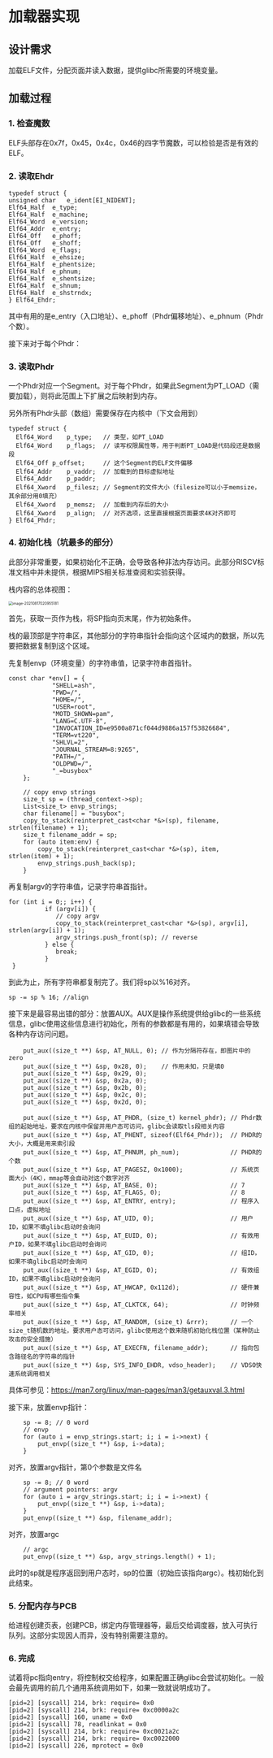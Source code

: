 # 加载器实现

## 设计需求

加载ELF文件，分配页面并读入数据，提供glibc所需要的环境变量。

## 加载过程

### 1. 检查魔数

ELF头部存在0x7f，0x45，0x4c，0x46的四字节魔数，可以检验是否是有效的ELF。

### 2. 读取Ehdr

```
typedef struct {
unsigned char	e_ident[EI_NIDENT];
Elf64_Half	e_type;
Elf64_Half	e_machine;
Elf64_Word	e_version;
Elf64_Addr	e_entry;
Elf64_Off	e_phoff;
Elf64_Off	e_shoff;
Elf64_Word	e_flags;
Elf64_Half	e_ehsize;
Elf64_Half	e_phentsize;
Elf64_Half	e_phnum;
Elf64_Half	e_shentsize;
Elf64_Half	e_shnum;
Elf64_Half	e_shstrndx;
} Elf64_Ehdr;
```

其中有用的是e_entry（入口地址）、e_phoff（Phdr偏移地址）、e_phnum（Phdr个数）。

接下来对于每个Phdr：

### 3. 读取Phdr

一个Phdr对应一个Segment。对于每个Phdr，如果此Segment为PT_LOAD（需要加载），则将此范围上下扩展之后映射到内存。

另外所有Phdr头部（数组）需要保存在内核中（下文会用到）

```
typedef struct {
  Elf64_Word	p_type;   // 类型，如PT_LOAD
  Elf64_Word	p_flags;  // 读写权限属性等，用于判断PT_LOAD是代码段还是数据段
  Elf64_Off	p_offset;     // 这个Segment的ELF文件偏移
  Elf64_Addr	p_vaddr;  // 加载到的目标虚拟地址
  Elf64_Addr	p_paddr;
  Elf64_Xword	p_filesz; // Segment的文件大小（filesize可以小于memsize，其余部分用0填充）
  Elf64_Xword	p_memsz;  // 加载到内存后的大小
  Elf64_Xword	p_align;  // 对齐选项，这里直接根据页面要求4K对齐即可
} Elf64_Phdr;
```

### 4. 初始化栈（坑最多的部分）

此部分非常重要，如果初始化不正确，会导致各种非法内存访问。此部分RISCV标准文档中并未提供，根据MIPS相关标准查阅和实验获得。

栈内容的总体视图：

<img src="assets\stack.png" alt="image-20210817020955181" style="zoom:50%;" />

首先，获取一页作为栈，将SP指向页末尾，作为初始条件。

栈的最顶部是字符串区，其他部分的字符串指针会指向这个区域内的数据，所以先要把数据复制到这个区域。

先复制envp（环境变量）的字符串值，记录字符串首指针。

```
const char *env[] = {
            "SHELL=ash",
            "PWD=/",
            "HOME=/",
            "USER=root",
            "MOTD_SHOWN=pam",
            "LANG=C.UTF-8",
            "INVOCATION_ID=e9500a871cf044d9886a157f53826684",
            "TERM=vt220",
            "SHLVL=2",
            "JOURNAL_STREAM=8:9265",
            "PATH=/",
            "OLDPWD=/",
            "_=busybox"
    };
    
    // copy envp strings
    size_t sp = (thread_context->sp);
    List<size_t> envp_strings;
    char filename[] = "busybox";
    copy_to_stack(reinterpret_cast<char *&>(sp), filename, strlen(filename) + 1);
    size_t filename_addr = sp;
    for (auto item:env) {
        copy_to_stack(reinterpret_cast<char *&>(sp), item, strlen(item) + 1);
        envp_strings.push_back(sp);
    }
```

再复制argv的字符串值，记录字符串首指针。

```
for (int i = 0;; i++) {
          if (argv[i]) {
             // copy argv
             copy_to_stack(reinterpret_cast<char *&>(sp), argv[i], strlen(argv[i]) + 1);
             argv_strings.push_front(sp); // reverse
          } else {
             break;
          }
 }
```

到此为止，所有字符串都复制完了。我们将sp以%16对齐。

```
sp -= sp % 16; //align
```

接下来是最容易出错的部分：放置AUX。AUX是操作系统提供给glibc的一些系统信息，glibc使用这些信息进行初始化，所有的参数都是有用的，如果填错会导致各种内存访问问题。

```
	put_aux((size_t **) &sp, AT_NULL, 0); // 作为分隔符存在，即图片中的zero
    put_aux((size_t **) &sp, 0x28, 0);    // 作用未知，只是填0
    put_aux((size_t **) &sp, 0x29, 0);
    put_aux((size_t **) &sp, 0x2a, 0);
    put_aux((size_t **) &sp, 0x2b, 0);
    put_aux((size_t **) &sp, 0x2c, 0);
    put_aux((size_t **) &sp, 0x2d, 0);

    put_aux((size_t **) &sp, AT_PHDR, (size_t) kernel_phdr); // Phdr数组的起始地址，要求在内核中保留并用户态可访问，glibc会读取tls段相关内容
    put_aux((size_t **) &sp, AT_PHENT, sizeof(Elf64_Phdr));  // PHDR的大小，大概是用来索引段
    put_aux((size_t **) &sp, AT_PHNUM, ph_num);              // PHDR的个数
    put_aux((size_t **) &sp, AT_PAGESZ, 0x1000);             // 系统页面大小（4K），mmap等会自动对这个数字对齐
    put_aux((size_t **) &sp, AT_BASE, 0);                    // 7
    put_aux((size_t **) &sp, AT_FLAGS, 0);                   // 8
    put_aux((size_t **) &sp, AT_ENTRY, entry);               // 程序入口点，虚拟地址
    put_aux((size_t **) &sp, AT_UID, 0);                     // 用户ID，如果不填glibc启动时会询问
    put_aux((size_t **) &sp, AT_EUID, 0);                    // 有效用户ID，如果不填glibc启动时会询问
    put_aux((size_t **) &sp, AT_GID, 0);                     // 组ID，如果不填glibc启动时会询问
    put_aux((size_t **) &sp, AT_EGID, 0);                    // 有效组ID，如果不填glibc启动时会询问
    put_aux((size_t **) &sp, AT_HWCAP, 0x112d);              // 硬件兼容性，如CPU有哪些指令集
    put_aux((size_t **) &sp, AT_CLKTCK, 64);                 // 时钟频率相关
    put_aux((size_t **) &sp, AT_RANDOM, (size_t) &rrr);      // 一个size_t随机数的地址，要求用户态可访问，glibc使用这个数来随机初始化栈位置（某种防止攻击的安全措施）
    put_aux((size_t **) &sp, AT_EXECFN, filename_addr);      // 指向包含路径名的字符串的指针
    put_aux((size_t **) &sp, SYS_INFO_EHDR, vdso_header);    // VDSO快速系统调用相关
```

具体可参见：https://man7.org/linux/man-pages/man3/getauxval.3.html

接下来，放置envp指针：

```
    sp -= 8; // 0 word
    // envp
    for (auto i = envp_strings.start; i; i = i->next) {
        put_envp((size_t **) &sp, i->data);
    }
```

对齐，放置argv指针，第0个参数是文件名

```
    sp -= 8; // 0 word
    // argument pointers: argv
    for (auto i = argv_strings.start; i; i = i->next) {
        put_envp((size_t **) &sp, i->data);
    }
    put_envp((size_t **) &sp, filename_addr);
```

对齐，放置argc

```
    // argc
    put_envp((size_t **) &sp, argv_strings.length() + 1);
```

此时的sp就是程序返回到用户态时，sp的位置（初始应该指向argc）。栈初始化到此结束。

### 5. 分配内存与PCB

 给进程创建页表，创建PCB，绑定内存管理器等，最后交给调度器，放入可执行队列。这部分实现因人而异，没有特别需要注意的。

### 6. 完成

试着将pc指向entry，将控制权交给程序，如果配置正确glibc会尝试初始化。一般会最先调用的前几个通用系统调用如下，如果一致就说明成功了。

```
[pid=2] [syscall] 214, brk: require= 0x0
[pid=2] [syscall] 214, brk: require= 0xc0000a2c
[pid=2] [syscall] 160, uname = 0x0
[pid=2] [syscall] 78, readlinkat = 0x0
[pid=2] [syscall] 214, brk: require= 0xc0021a2c
[pid=2] [syscall] 214, brk: require= 0xc0022000
[pid=2] [syscall] 226, mprotect = 0x0
```


